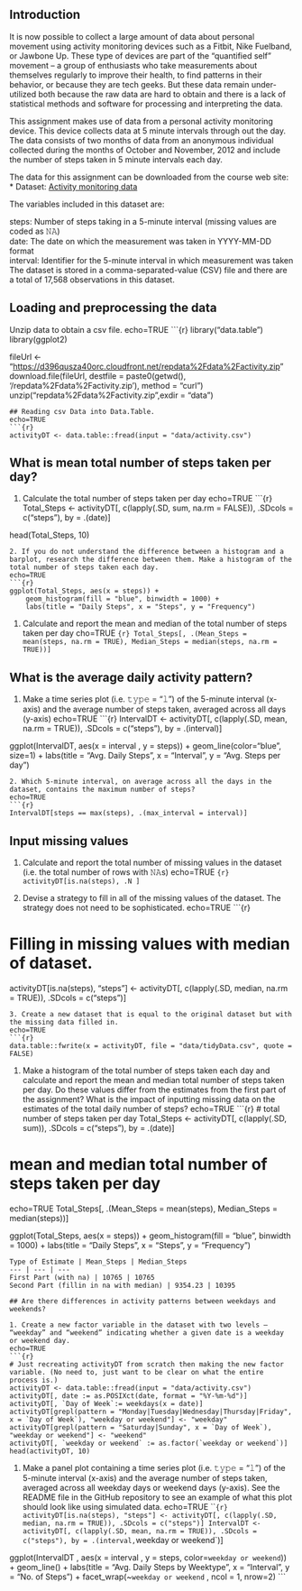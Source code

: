 ## Introduction

It is now possible to collect a large amount of data about personal
movement using activity monitoring devices such as a Fitbit, Nike
Fuelband, or Jawbone Up. These type of devices are part of the
“quantified self” movement – a group of enthusiasts who take
measurements about themselves regularly to improve their health, to find
patterns in their behavior, or because they are tech geeks. But these
data remain under-utilized both because the raw data are hard to obtain
and there is a lack of statistical methods and software for processing
and interpreting the data.

This assignment makes use of data from a personal activity monitoring
device. This device collects data at 5 minute intervals through out the
day. The data consists of two months of data from an anonymous
individual collected during the months of October and November, 2012 and
include the number of steps taken in 5 minute intervals each day.

The data for this assignment can be downloaded from the course web site:
\* Dataset: [Activity monitoring
data](https://d396qusza40orc.cloudfront.net/repdata%2Fdata%2Factivity.zip)

The variables included in this dataset are:

steps: Number of steps taking in a 5-minute interval (missing values are
coded as 𝙽𝙰) </br> date: The date on which the measurement was taken in
YYYY-MM-DD format </br> interval: Identifier for the 5-minute interval
in which measurement was taken </br> The dataset is stored in a
comma-separated-value (CSV) file and there are a total of 17,568
observations in this dataset.

## Loading and preprocessing the data

Unzip data to obtain a csv file. echo=TRUE \`\`\`{r}
library(“data.table”) library(ggplot2)

fileUrl \<-
“<https://d396qusza40orc.cloudfront.net/repdata%2Fdata%2Factivity.zip>”
download.file(fileUrl, destfile = paste0(getwd(),
‘/repdata%2Fdata%2Factivity.zip’), method = “curl”)
unzip(“repdata%2Fdata%2Factivity.zip”,exdir = “data”)


    ## Reading csv Data into Data.Table. 
    echo=TRUE
    ```{r}
    activityDT <- data.table::fread(input = "data/activity.csv")

## What is mean total number of steps taken per day?

1.  Calculate the total number of steps taken per day echo=TRUE
    \`\`\`{r} Total_Steps \<- activityDT\[, c(lapply(.SD, sum, na.rm =
    FALSE)), .SDcols = c(“steps”), by = .(date)\]

head(Total_Steps, 10)


    2. If you do not understand the difference between a histogram and a barplot, research the difference between them. Make a histogram of the total number of steps taken each day. 
    echo=TRUE
    ```{r}
    ggplot(Total_Steps, aes(x = steps)) +
        geom_histogram(fill = "blue", binwidth = 1000) +
        labs(title = "Daily Steps", x = "Steps", y = "Frequency")

1.  Calculate and report the mean and median of the total number of
    steps taken per day cho=TRUE
    `{r} Total_Steps[, .(Mean_Steps = mean(steps, na.rm = TRUE), Median_Steps = median(steps, na.rm = TRUE))]`

## What is the average daily activity pattern?

1.  Make a time series plot (i.e. 𝚝𝚢𝚙𝚎 = “𝚕”) of the 5-minute interval
    (x-axis) and the average number of steps taken, averaged across all
    days (y-axis) echo=TRUE \`\`\`{r} IntervalDT \<- activityDT\[,
    c(lapply(.SD, mean, na.rm = TRUE)), .SDcols = c(“steps”), by =
    .(interval)\]

ggplot(IntervalDT, aes(x = interval , y = steps)) +
geom_line(color=“blue”, size=1) + labs(title = “Avg. Daily Steps”, x =
“Interval”, y = “Avg. Steps per day”)


    2. Which 5-minute interval, on average across all the days in the dataset, contains the maximum number of steps?
    echo=TRUE
    ```{r}
    IntervalDT[steps == max(steps), .(max_interval = interval)]

## Input missing values

1.  Calculate and report the total number of missing values in the
    dataset (i.e. the total number of rows with 𝙽𝙰s) echo=TRUE
    `{r} activityDT[is.na(steps), .N ]`

2.  Devise a strategy to fill in all of the missing values of the
    dataset. The strategy does not need to be sophisticated. echo=TRUE
    \`\`\`{r}

# Filling in missing values with median of dataset.

activityDT\[is.na(steps), “steps”\] \<- activityDT\[, c(lapply(.SD,
median, na.rm = TRUE)), .SDcols = c(“steps”)\]


    3. Create a new dataset that is equal to the original dataset but with the missing data filled in.
    echo=TRUE
    ```{r}
    data.table::fwrite(x = activityDT, file = "data/tidyData.csv", quote = FALSE)

1.  Make a histogram of the total number of steps taken each day and
    calculate and report the mean and median total number of steps taken
    per day. Do these values differ from the estimates from the first
    part of the assignment? What is the impact of inputting missing data
    on the estimates of the total daily number of steps? echo=TRUE
    \`\`\`{r} \# total number of steps taken per day Total_Steps \<-
    activityDT\[, c(lapply(.SD, sum)), .SDcols = c(“steps”), by =
    .(date)\]

# mean and median total number of steps taken per day

echo=TRUE Total_Steps\[, .(Mean_Steps = mean(steps), Median_Steps =
median(steps))\]

ggplot(Total_Steps, aes(x = steps)) + geom_histogram(fill = “blue”,
binwidth = 1000) + labs(title = “Daily Steps”, x = “Steps”, y =
“Frequency”)


    Type of Estimate | Mean_Steps | Median_Steps
    --- | --- | ---
    First Part (with na) | 10765 | 10765
    Second Part (fillin in na with median) | 9354.23 | 10395

    ## Are there differences in activity patterns between weekdays and weekends?

    1. Create a new factor variable in the dataset with two levels – “weekday” and “weekend” indicating whether a given date is a weekday or weekend day.
    echo=TRUE
    ```{r}
    # Just recreating activityDT from scratch then making the new factor variable. (No need to, just want to be clear on what the entire process is.) 
    activityDT <- data.table::fread(input = "data/activity.csv")
    activityDT[, date := as.POSIXct(date, format = "%Y-%m-%d")]
    activityDT[, `Day of Week`:= weekdays(x = date)]
    activityDT[grepl(pattern = "Monday|Tuesday|Wednesday|Thursday|Friday", x = `Day of Week`), "weekday or weekend"] <- "weekday"
    activityDT[grepl(pattern = "Saturday|Sunday", x = `Day of Week`), "weekday or weekend"] <- "weekend"
    activityDT[, `weekday or weekend` := as.factor(`weekday or weekend`)]
    head(activityDT, 10)

1.  Make a panel plot containing a time series plot (i.e. 𝚝𝚢𝚙𝚎 = “𝚕”) of
    the 5-minute interval (x-axis) and the average number of steps
    taken, averaged across all weekday days or weekend days (y-axis).
    See the README file in the GitHub repository to see an example of
    what this plot should look like using simulated data. echo=TRUE
    \`\``{r} activityDT[is.na(steps), "steps"] <- activityDT[, c(lapply(.SD, median, na.rm = TRUE)), .SDcols = c("steps")] IntervalDT <- activityDT[, c(lapply(.SD, mean, na.rm = TRUE)), .SDcols = c("steps"), by = .(interval,`weekday
    or weekend\`)\]

ggplot(IntervalDT , aes(x = interval , y = steps,
color=`weekday or weekend`)) + geom_line() + labs(title = “Avg. Daily
Steps by Weektype”, x = “Interval”, y = “No. of Steps”) +
facet_wrap(~`weekday or weekend` , ncol = 1, nrow=2) \`\`\`
